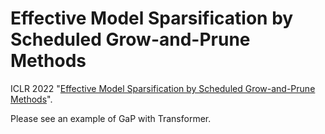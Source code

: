 # Effective Model Sparsification by Scheduled Grow-and-Prune Methods
ICLR 2022 "[Effective Model Sparsification by Scheduled Grow-and-Prune Methods](https://openreview.net/pdf?id=xa6otUDdP2W)".

Please see an example of GaP with Transformer.

